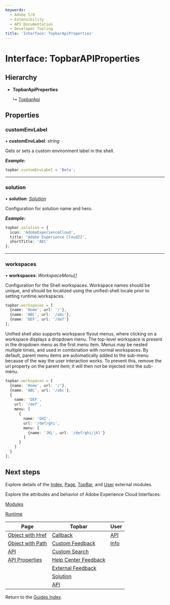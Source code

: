 ```yaml
---
keywords:
  - Adobe I/O
  - Extensibility
  - API Documentation
  - Developer Tooling
title: 'Interface: TopbarApiProperties'
---
```


# Interface: TopbarAPIProperties

## Hierarchy

* **TopbarApiProperties**
  
  ↳ [TopbarApi](topbar.topbarapi.md)

## Properties

### customEnvLabel

• **customEnvLabel**: *string*

Gets or sets a custom environment label in the shell.

***Example:***

```typescript
topbar.customEnvLabel = 'Beta';
```

___

### solution

• **solution**: *[Solution](topbar.solution.md)*

Configuration for solution name and hero.

***Example:***

```typescript
topbar.solution = {
  icon: 'AdobeExperienceCloud',
  title: 'Adobe Experience Cloud22',
  shortTitle: 'AEC'
};
```

___

### workspaces

• **workspaces**: *WorkspaceMenu[]*

Configuration for the Shell workspaces. Workspace names should be unique, and should be localized using the unified-shell locale prior to setting runtime.workspaces.

```typescript
topbar.workspaces = [
  {name: 'Home', url: '/'},
  {name: 'ABC', url: '/abc'},
  {name: 'DEF', url: '/def'}
];
```

Unified shell also supports workspace flyout menus, where clicking on a workspace displays a dropdown menu. The top-level workspace is present in the dropdown menu as the first menu item. Menus may be nested multiple times, and used in combination with normal workspaces. By default, parent menu items are automatically added to the sub-menu because of the way the user interaction works. To prevent this, remove the url property on the parent item; it will then not be injected into the sub-menu.

```typescript
topbar.workspaces = [
  {name: 'Home', url: '/'},
  {name: 'ABC', url: '/abc'},
  {
    name: 'DEF',
    url: '/def',
    menu: [
      {
        name: 'GHI',
        url: '/def/ghi',
        menu: [
          {name: 'JKL', url: '/def/ghi/jkl'}
        ]
      }
    ]
  }
];
```

## Next steps

Explore details of the [Index](../modules/index.md), [Page](../modules/page.md), [TopBar](../modules/topbar.md), and [User](../modules/user.md) external modules.

Explore the attributes and behavior of Adobe Experience Cloud Interfaces:

[Modules](modules.md)

[Runtime](runtime.md)

| Page                                        | Topbar                                                     | User                     |
| ------------------------------------------- | ---------------------------------------------------------- | ------------------------ |
| [Object with Href](page.objectwithhref.md)  | [Callback](topbar.callback.md)                             | [API](user.userapi.md)   |
| [Object with Path](page.objectwithpath.md)  | [Custom Feedback](topbar.customfeedbackconfig.md)          | [Info](user.userinfo.md) |
| [API](page.pageapi.md)                      | [Custom Search](topbar.customsearchconfig.md)              |                          |
| [API Properties](page.pageapiproperties.md) | [Help Center Feedback](topbar.helpcenterfeedbackconfig.md) |                          |
|                                             | [External Feedback](topbar.externalfeedbackconfig.md)      |                          |
|                                             | [Solution](topbar.solution.md)                             |                          |
|                                             | [API](topbar.topbarapi.md)                                 |                          |

Return to the [Guides Index](../../../guides_index.md).
